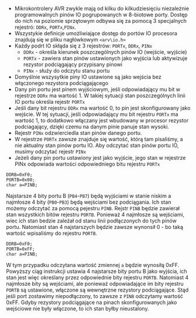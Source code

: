 - Mikrokontrolery AVR zwykle mają od kilku do kilkudziesięciu niezależnie programowalnych pinów IO pogrupowanych w 8-biotowe porty. Dostęp do nich na poziomie sprzętowym odbywa się za pomocą 3 specjalnych rejestró: `DDRx`, `PORTx`,`PINx`.
- Wszystykie definicje umożliwiające dostęp do portów IO procesora znajdują się w pliku nagłówkowym `<arv\io.h>`
- Każdy podrt IO skłąda się z 3 rejestrów: `PORTx`, `DDRx`, `PINx`
  - `DDRx` - określa kierunek poszczególnych pinów IO (wejście, wyjście)
  - `PORTx` - zawiera stan pinów ustawionych jako wyjścia lub aktywizuje rezystor podciągający przypisany pinowi
  - `PINx` - służy do odczytu stanu portu
- Domyślnie wszysytkie piny IO ustawione są jako wejścia bez włączonego rezystora podciągającego
- Dany pin portu jest pinem wyjściowym, jeśli odpowiadający mu bit w rejestrze `DDRx` ma wartość 1. W takiej sytuacji stan poszczególnych linii IO portu określa rejestr `PORTx`
- Jeśli dany bit rejestru `DDRx` ma wartość 0, to pin jest skonfigurowany jako wejście. W tej sytuacji, jeśli odpowiadający mu bit rejestru `PORTx` ma wartość 1, to dodatkowo włączany jest wbudowany w procesor rezystor podciagający, dzięki czemu na danym pinie panuje stan wysoki.
- Rejestr `PINx` odzwierciedla stan pinów danego portu.
- W rejestrze `PORTx` zawsze znajduje się wartość, którą tam pisaliśmy, a nie aktualny stan pinów portu IO. Aby odczytać stan pinów portu IO, musimy odczytać rejestr `PINx`
- Jeżeli dany pin portu ustawiony jest jako wyjście, jego stan w rejestrze PINx odpowiada wartości odpowiedniego bitu rejestru `PORTx`
  
```
DDRB=0xF0;
PORTB=0x00;
char a=PINB;
```
Najstarsze 4 bity portu B (`PB4`-`PB7`) będą wyjściami w stanie niskim a najmłosze 4 bity (`PB0`-`PB3`) będą wejściami bez podciągania. Ich stan możemy odczytać za pomocą pejestru `PINB`. Rejstr `PINB` będzie zawierał stan wszystkich bitów rejestru `PORTB`. Ponieważ 4 najmłosze są wejściami, wiec ich stan bedzie zależał od stanu linii podłączonych do tych pinów portu. Natomiast stan 4 najstarszych będzie zawsze wynonsił 0 - bo taką wartość wpisaliśmy do rejestru `PORTB`.
  
```
DDRB=0xF0;
PORTB=0xFF;
char a=PINB;
```
W tym przypadku odczytana wartość zmiennej `a` będzie wynosiłą 0xFF. Powyższy ciąg instrukcji ustawia 4 najstarsze bity portu B jako wyjścia, ich stan jest więc określany przez odpowiednie bity rejestru `PORTB`. Natomiast 4 najmłosze bity są wejściami, ale ponieważ odpowiadające im bity rejestru `PORTB` są ustawione, włączone są wewnętrzne rezystory podciągające. Stąd jeśli port zostawimy niepodłączony, to zawsze z `PINB` odczytamy wartość 0xFF. Gdyby rezystory podciągające na pinach skonfigurowanych jako wejściowe nie były włączone, to ich stan byłby nieustalony.